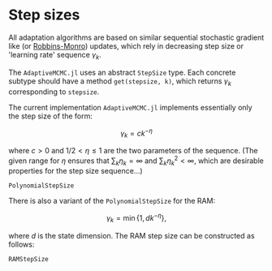 # Step sizes

All adaptation algorithms are based on similar sequential stochastic gradient like (or [Robbins-Monro](https://en.wikipedia.org/wiki/Stochastic_approximation#Robbins%E2%80%93Monro_algorithm)) updates, which rely in decreasing step size or 'learning rate' sequence $\gamma_k$.

The `AdaptiveMCMC.jl` uses an abstract `StepSize` type. Each concrete subtype should have a method `get(stepsize, k)`, which returns $\gamma_k$ corresponding to `stepsize`.

The current implementation `AdaptiveMCMC.jl` implements essentially only the step size of the form:
```math
   \gamma_k = c k^{-\eta}
```
where $c>0$ and $1/2 < \eta\le 1$ are the two parameters of the sequence. (The given range for $\eta$ ensures that $\sum_k \eta_k = \infty$ and $\sum_k \eta_k^2 <\infty$, which are desirable properties for the step size sequence...)

```@docs
PolynomialStepSize
```

There is also a variant of the `PolynomialStepSize` for the RAM: 
```math
   \gamma_k = \min\{1, d k^{-\eta}\},
```
where $d$ is the state dimension. The RAM step size can be constructed as follows:
```@docs
RAMStepSize
```

